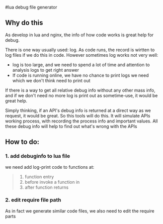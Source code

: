 
#lua debug file generator

## Why do this
As develop in lua and nginx, the info of how code works is great help for debug. 

There is one way usually used: log. As code runs, the record is wirtten to log files if we do this in code. However sometimes log works not very well:
- log is too large, and we need to spend a lot of time and attention to analysis logs to get right answer
- If code is running online, we have no chance to print logs we need which we don't think need to print out

If there is a way to get all relative debug info without any other mass info, and if we don't need no more log is print out as sometime-use, it would be  great help.

Simply thinking, if an API's debug info is returned at a direct way as we request, it would be great. So this tools will do this. It will simulate APIs working process, with recording the process info and important values. All these debug info will help to find out what's wrong with the APIs


## How to do:


### 1. add debuginfo to lua file
we need add log-print code to functions at:
> 1. function entry
> 2. before invoke a function in 
> 3. after function returns

### 2. edit require file path
As in fact we generate similar code files, we also need to edit the require parts
